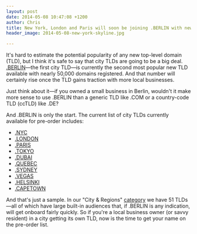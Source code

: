 ```yaml
---
layout: post
date: 2014-05-08 10:47:08 +1200
author: Chris
title: New York, London and Paris will soon be joining .BERLIN with new domain extensions
header_image: 2014-05-08-new-york-skyline.jpg

---
```


<!-- excerpt -->

It's hard to estimate the potential popularity of any new top-level domain (TLD), but I think it's safe to say that city TLDs are going to be a big deal. [.BERLIN](https://iwantmyname.com/domains/dot-berlin)—the first city TLD—is currently the second most popular new TLD available with nearly 50,000 domains registered. And that number will certainly rise once the TLD gains traction with more local businesses. 

Just think about it—if you owned a small business in Berlin, wouldn't it make more sense to use .BERLIN than a generic TLD like .COM or a country-code TLD (ccTLD) like .DE?

<!-- /excerpt -->

And .BERLIN is only the start. The current list of city TLDs currently available for pre-order includes:

+ [.NYC](https://iwantmyname.com/domains/dot-nyc)
+ [.LONDON](https://iwantmyname.com/domains/dot-london)
+ [.PARIS](https://iwantmyname.com/domains/dot-paris)
+ [.TOKYO](https://iwantmyname.com/domains/dot-tokyo)
+ [.DUBAI](https://iwantmyname.com/domains/dot-dubai)
+ [.QUEBEC](https://iwantmyname.com/domains/dot-quebec)
+ [.SYDNEY](https://iwantmyname.com/domains/dot-sydney)
+ [.VEGAS](https://iwantmyname.com/domains/dot-vegas)
+ [.HELSINKI](https://iwantmyname.com/domains/dot-helsinki)
+ [.CAPETOWN](https://iwantmyname.com/domains/dot-capetown)

And that's just a sample. In our "City & Regions" [category](https://iwantmyname.com/domains/new-gtld-domain-extensions) we have 51 TLDs—all of which have large built-in audiences that, if .BERLIN is any indication, will get onboard fairly quickly. So if you're a local business owner (or savvy resident) in a city getting its own TLD, now is the time to get your name on the pre-order list.